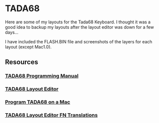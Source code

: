 # TADA68
Here are some of my layouts for the Tada68 Keyboard. I thought it was a good idea to backup my layouts after the layout editor was down for a few days...

I have included the FLASH.BIN file and screenshots of the layers for each layout (except Mac1.0).

## Resources

### [TADA68 Programming Manual](https://cdn.shopify.com/s/files/1/0267/1905/files/TATA68-Manual-1.pdf)

### [TADA68 Layout Editor](http://123.57.250.164:3000/tada68)

### [Program TADA68 on a Mac](https://www.reddit.com/r/MechanicalKeyboards/comments/520cov/using_an_originative_tada86_on_a_mac/)

### [TADA68 Layout Editor FN Translations](https://www.reddit.com/r/MechanicalKeyboards/comments/52totq/tada68_layout_editor_translation/?)